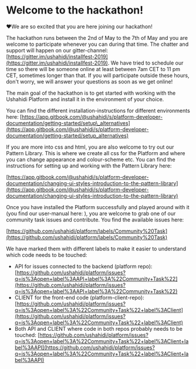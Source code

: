 # Welcome to the hackathon!

❤️We are so excited that you are here joining our hackathon!

The hackathon runs between the 2nd of May to the 7th of May and you are welcome to participate whenever you can during that time. The chatter and support will happen on our gitter-channel: [https://gitter.im/ushahidi/installfest-2019](https://gitter.im/ushahidi/installfest-2019). We have tried to schedule our time so there will be someone online at least between 7am CET to 11 pm CET, sometimes longer than that. If you will participate outside these hours, don't worry, we will answer your questions as soon as we get online!

The main goal of the hackathon is to get started with working with the Ushahidi Platform and install it in the environment of your choice.

You can find the different installation-instructions for different environments here: [https://app.gitbook.com/@ushahidi/s/platform-developer-documentation/getting-started/setup\_alternatives](https://app.gitbook.com/@ushahidi/s/platform-developer-documentation/getting-started/setup_alternatives)

If you are more into css and html, you are also welcome to try out our Pattern Library. This is where we create all css for the Platform and where you can change appearance and colour-scheme etc. You can find the instructions for setting up and working with the Pattern Library here:

[https://app.gitbook.com/@ushahidi/s/platform-developer-documentation/changing-ui-styles-introduction-to-the-pattern-library](https://app.gitbook.com/@ushahidi/s/platform-developer-documentation/changing-ui-styles-introduction-to-the-pattern-library)

Once you have installed the Platform successfully and played around with it \(you find our user-manual here: \), you are welcome to grab one of our community task issues and contribute. You find the available issues here:

[https://github.com/ushahidi/platform/labels/Community%20Task](https://github.com/ushahidi/platform/labels/Community%20Task)

We have marked them with different labels to make it easier to understand which code needs to be touched:

* API for issues connected to the backend \(platform repo\): [https://github.com/ushahidi/platform/issues?q=is%3Aopen+label%3AAPI+label%3A%22Community+Task%22](https://github.com/ushahidi/platform/issues?q=is%3Aopen+label%3AAPI+label%3A%22Community+Task%22)
* CLIENT for the front-end code \(platform-client-repo\): [https://github.com/ushahidi/platform/issues?q=is%3Aopen+label%3A%22Community+Task%22+label%3AClient](https://github.com/ushahidi/platform/issues?q=is%3Aopen+label%3A%22Community+Task%22+label%3AClient)
* Both API and CLIENT where code in both repos probably needs to be touched: [https://github.com/ushahidi/platform/issues?q=is%3Aopen+label%3A%22Community+Task%22+label%3AClient+label%3AAPI](https://github.com/ushahidi/platform/issues?q=is%3Aopen+label%3A%22Community+Task%22+label%3AClient+label%3AAPI)

